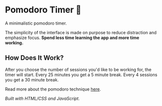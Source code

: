 # Pomodoro Timer 🍅
A minimalistic pomodoro timer.

The simplicity of the interface is made on purpose to reduce distraction and emphasize focus. **Spend less time learning the app and more time working.**

## How Does It Work?
After you choose the number of sessions you'd like to be working for, the timer will start. Every 25 minutes you get a 5 minute break. Every 4 sessions you get a 30 minute break.

Read more about the pomodoro technique [here](https://en.wikipedia.org/wiki/Pomodoro_Technique).

*Built with HTML/CSS and JavaScript.*